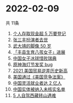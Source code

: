 # 2022-02-09
  共 11条

  <!-- BEGIN -->
  <!-- 最后更新时间:Wed Feb 09 2022 07:11:08 GMT+0000 (Coordinated Universal Time) -->
  1. [个人存取现金超 5 万要登记](https://www.zhihu.com/search?q=个人存取)
1. [张三丰扮演者去世](https://www.zhihu.com/search?q=张三丰)
1. [武大靖的脚像 50 岁](https://www.zhihu.com/search?q=武大靖)
1. [「丰县生育八孩女子」进展](https://www.zhihu.com/search?q=丰县)
1. [中国女子冰球惜败瑞典](https://www.zhihu.com/search?q=冰球)
1. [原神海灯节发奖 bug](https://www.zhihu.com/search?q=原神)
1. [2021 美国贸易逆差历史新高](https://www.zhihu.com/search?q=美国贸易逆差)
1. [美国通过《美国竞争法案》](https://www.zhihu.com/search?q=美国竞争法案)
1. [中国灵活就业者达 2 亿人](https://www.zhihu.com/search?q=灵活就业者)
1. [中国实体被纳入未核实名单](https://www.zhihu.com/search?q=美商务部)
1. [5 人自驾西藏转山遇难](https://www.zhihu.com/search?q=西藏转山遇难)
  <!-- END -->
  
